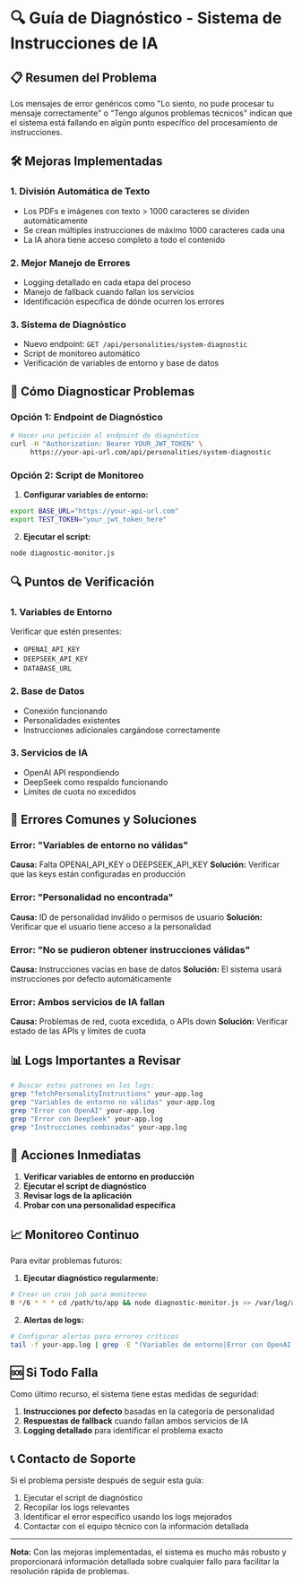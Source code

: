 # 🔍 Guía de Diagnóstico - Sistema de Instrucciones de IA

## 📋 Resumen del Problema

Los mensajes de error genéricos como "Lo siento, no pude procesar tu mensaje correctamente" o "Tengo algunos problemas técnicos" indican que el sistema está fallando en algún punto específico del procesamiento de instrucciones.

## 🛠️ Mejoras Implementadas

### 1. **División Automática de Texto**
- Los PDFs e imágenes con texto > 1000 caracteres se dividen automáticamente
- Se crean múltiples instrucciones de máximo 1000 caracteres cada una
- La IA ahora tiene acceso completo a todo el contenido

### 2. **Mejor Manejo de Errores**
- Logging detallado en cada etapa del proceso
- Manejo de fallback cuando fallan los servicios
- Identificación específica de dónde ocurren los errores

### 3. **Sistema de Diagnóstico**
- Nuevo endpoint: `GET /api/personalities/system-diagnostic`
- Script de monitoreo automático
- Verificación de variables de entorno y base de datos

## 🚀 Cómo Diagnosticar Problemas

### Opción 1: Endpoint de Diagnóstico

```bash
# Hacer una petición al endpoint de diagnóstico
curl -H "Authorization: Bearer YOUR_JWT_TOKEN" \
     https://your-api-url.com/api/personalities/system-diagnostic
```

### Opción 2: Script de Monitoreo

1. **Configurar variables de entorno:**
```bash
export BASE_URL="https://your-api-url.com"
export TEST_TOKEN="your_jwt_token_here"
```

2. **Ejecutar el script:**
```bash
node diagnostic-monitor.js
```

## 🔍 Puntos de Verificación

### 1. Variables de Entorno
Verificar que estén presentes:
- `OPENAI_API_KEY`
- `DEEPSEEK_API_KEY` 
- `DATABASE_URL`

### 2. Base de Datos
- Conexión funcionando
- Personalidades existentes
- Instrucciones adicionales cargándose correctamente

### 3. Servicios de IA
- OpenAI API respondiendo
- DeepSeek como respaldo funcionando
- Límites de cuota no excedidos

## 🚨 Errores Comunes y Soluciones

### Error: "Variables de entorno no válidas"
**Causa:** Falta OPENAI_API_KEY o DEEPSEEK_API_KEY
**Solución:** Verificar que las keys están configuradas en producción

### Error: "Personalidad no encontrada"
**Causa:** ID de personalidad inválido o permisos de usuario
**Solución:** Verificar que el usuario tiene acceso a la personalidad

### Error: "No se pudieron obtener instrucciones válidas"
**Causa:** Instrucciones vacías en base de datos
**Solución:** El sistema usará instrucciones por defecto automáticamente

### Error: Ambos servicios de IA fallan
**Causa:** Problemas de red, cuota excedida, o APIs down
**Solución:** Verificar estado de las APIs y límites de cuota

## 📊 Logs Importantes a Revisar

```bash
# Buscar estos patrones en los logs:
grep "fetchPersonalityInstructions" your-app.log
grep "Variables de entorno no válidas" your-app.log
grep "Error con OpenAI" your-app.log
grep "Error con DeepSeek" your-app.log
grep "Instrucciones combinadas" your-app.log
```

## 🔧 Acciones Inmediatas

1. **Verificar variables de entorno en producción**
2. **Ejecutar el script de diagnóstico**
3. **Revisar logs de la aplicación**
4. **Probar con una personalidad específica**

## 📈 Monitoreo Continuo

Para evitar problemas futuros:

1. **Ejecutar diagnóstico regularmente:**
```bash
# Crear un cron job para monitoreo
0 */6 * * * cd /path/to/app && node diagnostic-monitor.js >> /var/log/ai-diagnostic.log 2>&1
```

2. **Alertas de logs:**
```bash
# Configurar alertas para errores críticos
tail -f your-app.log | grep -E "(Variables de entorno|Error con OpenAI|Error con DeepSeek)"
```

## 🆘 Si Todo Falla

Como último recurso, el sistema tiene estas medidas de seguridad:

1. **Instrucciones por defecto** basadas en la categoría de personalidad
2. **Respuestas de fallback** cuando fallan ambos servicios de IA
3. **Logging detallado** para identificar el problema exacto

## 📞 Contacto de Soporte

Si el problema persiste después de seguir esta guía:
1. Ejecutar el script de diagnóstico
2. Recopilar los logs relevantes
3. Identificar el error específico usando los logs mejorados
4. Contactar con el equipo técnico con la información detallada

---

**Nota:** Con las mejoras implementadas, el sistema es mucho más robusto y proporcionará información detallada sobre cualquier fallo para facilitar la resolución rápida de problemas. 